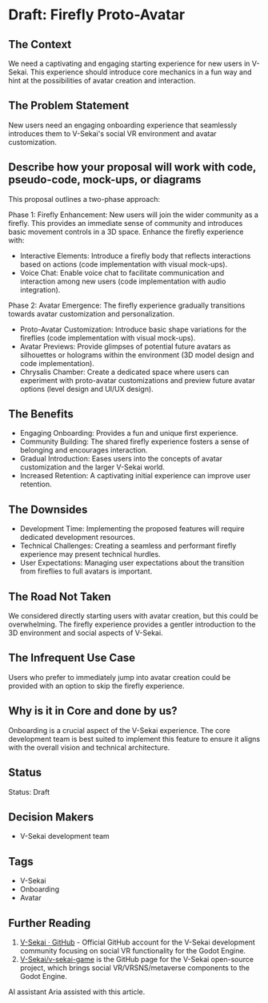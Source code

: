 # Draft: Firefly Proto-Avatar

## The Context

We need a captivating and engaging starting experience for new users in V-Sekai. This experience should introduce core mechanics in a fun way and hint at the possibilities of avatar creation and interaction.

## The Problem Statement

New users need an engaging onboarding experience that seamlessly introduces them to V-Sekai's social VR environment and avatar customization.

## Describe how your proposal will work with code, pseudo-code, mock-ups, or diagrams

This proposal outlines a two-phase approach:

Phase 1: Firefly Enhancement: New users will join the wider community as a firefly. This provides an immediate sense of community and introduces basic movement controls in a 3D space. Enhance the firefly experience with:

- Interactive Elements: Introduce a firefly body that reflects interactions based on actions (code implementation with visual mock-ups).
- Voice Chat: Enable voice chat to facilitate communication and interaction among new users (code implementation with audio integration).

Phase 2: Avatar Emergence: The firefly experience gradually transitions towards avatar customization and personalization.

- Proto-Avatar Customization: Introduce basic shape variations for the fireflies (code implementation with visual mock-ups).
- Avatar Previews: Provide glimpses of potential future avatars as silhouettes or holograms within the environment (3D model design and code implementation).
- Chrysalis Chamber: Create a dedicated space where users can experiment with proto-avatar customizations and preview future avatar options (level design and UI/UX design).

## The Benefits

- Engaging Onboarding: Provides a fun and unique first experience.
- Community Building: The shared firefly experience fosters a sense of belonging and encourages interaction.
- Gradual Introduction: Eases users into the concepts of avatar customization and the larger V-Sekai world.
- Increased Retention: A captivating initial experience can improve user retention.

## The Downsides

- Development Time: Implementing the proposed features will require dedicated development resources.
- Technical Challenges: Creating a seamless and performant firefly experience may present technical hurdles.
- User Expectations: Managing user expectations about the transition from fireflies to full avatars is important.

## The Road Not Taken

We considered directly starting users with avatar creation, but this could be overwhelming. The firefly experience provides a gentler introduction to the 3D environment and social aspects of V-Sekai.

## The Infrequent Use Case

Users who prefer to immediately jump into avatar creation could be provided with an option to skip the firefly experience.

## Why is it in Core and done by us?

Onboarding is a crucial aspect of the V-Sekai experience. The core development team is best suited to implement this feature to ensure it aligns with the overall vision and technical architecture.

## Status

Status: Draft

## Decision Makers

- V-Sekai development team

## Tags

- V-Sekai
- Onboarding
- Avatar

## Further Reading

1. [V-Sekai · GitHub](https://github.com/v-sekai) - Official GitHub account for the V-Sekai development community focusing on social VR functionality for the Godot Engine.
2. [V-Sekai/v-sekai-game](https://github.com/v-sekai/v-sekai-game) is the GitHub page for the V-Sekai open-source project, which brings social VR/VRSNS/metaverse components to the Godot Engine.

AI assistant Aria assisted with this article.
